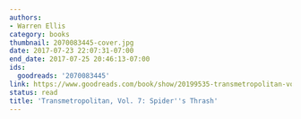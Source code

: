 ```yaml
---
authors:
- Warren Ellis
category: books
thumbnail: 2070083445-cover.jpg
date: 2017-07-23 22:07:31-07:00
end_date: 2017-07-25 20:46:13-07:00
ids:
  goodreads: '2070083445'
link: https://www.goodreads.com/book/show/20199535-transmetropolitan-vol-7
status: read
title: 'Transmetropolitan, Vol. 7: Spider''s Thrash'
---
```


